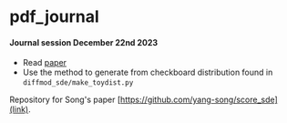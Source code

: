 # pdf_journal





#### Journal session December 22nd 2023

- Read [paper](https://arxiv.org/pdf/2011.13456.pdf)
- Use the method to generate from checkboard distribution found in `diffmod_sde/make_toydist.py`

Repository for Song's paper [https://github.com/yang-song/score_sde](link).
